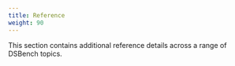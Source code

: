 ```yaml
---
title: Reference
weight: 90
---
```


This section contains additional reference details across a range of DSBench topics.
